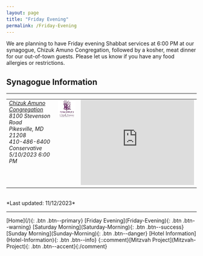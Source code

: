 ```yaml
---
layout: page
title: "Friday Evening"
permalink: /Friday-Evening
---
```


We are planning to have Friday evening Shabbat services at 6:00 PM at our synagogue, Chizuk Amuno Congregation, followed by a kosher, 
meat dinner for our out-of-town guests.  Please let us know if you have any food allergies or restrictions. 

## Synagogue Information 
<hr />
<table>
<tr /><tr style="vertical-align: top" >
  <td style="vertical-align: top" ><address><a href="https://www.chizukamuno.org">Chizuk Amuno Congregation</a> <br />  8100 Stevenson Road <br />  Pikesville, MD 21208 <br />  410-486-6400<br /> Conservative <br /> 5/10/2023 6:00 PM</address></td>
  <td style="vertical-align: top" ><img src="images/Chizuk-Amuno-Cong.jpg"/></td>
  <td style="vertical-align: top" ><iframe src="https://www.google.com/maps/embed?pb=!1m18!1m12!1m3!1d3083.392777585419!2d-76.71648684855886!3d39.39261907939671!2m3!1f0!2f0!3f0!3m2!1i1024!2i768!4f13.1!3m3!1m2!1s0x89c810bcdadf6c39%3A0x2c0acef88d2b3d5b!2sChizuk%20Amuno%20Congregation!5e0!3m2!1sen!2sus!4v1631459504980!5m2!1sen!2sus" width="300" height="225" style="border:0;" allowfullscreen="" loading="lazy"></iframe></td>
</tr>
</table>

<br />
*Last updated: 11/12/2023*
<hr />
[Home](/){: .btn .btn--primary} 
[Friday Evening](Friday-Evening){: .btn .btn--warning} 
[Saturday Morning](Saturday-Morning){: .btn .btn--success}
[Sunday Morning](Sunday-Morning){: .btn .btn--danger} 
[Hotel Information](Hotel-Information){: .btn .btn--info}
{::comment}[Mitzvah Project](Mitzvah-Project){: .btn .btn--accent}{:/comment}
